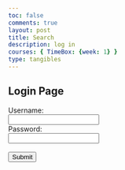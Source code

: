 ```yaml
---
toc: false
comments: true
layout: post
title: Search
description: log in
courses: { TimeBox: {week: 1} }
type: tangibles	
---
```

<html>
<head>
    <title>Login Page</title>
</head>
<body>
    <h2>Login Page</h2>
    <form id="loginForm">
        <label for="username">Username:</label><br>
        <input type="text" id="username" name="username"><br>
        <label for="password">Password:</label><br>
        <input type="password" id="password" name="password"><br><br>
        <input type="submit" value="Submit">
    </form>
    <script>
        document.getElementById('loginForm').addEventListener('submit', function(e) {
            e.preventDefault();
            const username = document.getElementById('username').value;
            const password = document.getElementById('password').value;
            fetch('http://localhost:3000/login', {
                method: 'POST',
                headers: {
                    'Content-Type': 'application/json',
                },
                body: JSON.stringify({ username, password }),
            })
            .then(response => response.json())
            .then(data => {
                if (data.success) {
                    alert('Login successful');
                } else {
                    alert('Login failed');
                }
            })
            .catch((error) => {
                console.error('Error:', error);
            });
        });
    </script>
</body>
</html>
